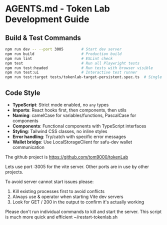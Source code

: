 # AGENTS.md - Token Lab Development Guide

## Build & Test Commands
```bash
npm run dev -- --port 3005        # Start dev server
npm run build                     # Production build
npm run lint                      # ESLint check
npm test                          # Run all Playwright tests
npm run test:headed               # Run tests with browser visible
npm run test:ui                   # Interactive test runner
npm run test:target tests/tokenlab-target-persistent.spec.ts  # Single test
```

## Code Style
- **TypeScript**: Strict mode enabled, no `any` types
- **Imports**: React hooks first, then components, then utils
- **Naming**: camelCase for variables/functions, PascalCase for components
- **Components**: Functional components with TypeScript interfaces
- **Styling**: Tailwind CSS classes, no inline styles
- **Error handling**: Try/catch with specific error messages
- **Wallet bridge**: Use LocalStorageClient for safu-dev wallet communication

The github project is https://github.com/tom9000/tokenLab

Lets use port :3005 for the vite server. Other ports are in use by other projects.

To avoid server cannot start issues please:
1. Kill existing processes first to avoid conflicts
2. Always use & operator when starting Vite dev servers
2. Look for GET / 200 in the output to confirm it's actually working

Please don't run individual commands to kill and start the server. This script is much more quick and efficient ~/restart-tokenlab.sh
